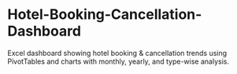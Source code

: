 # Hotel-Booking-Cancellation-Dashboard
Excel dashboard showing hotel booking &amp; cancellation trends using PivotTables and charts with monthly, yearly, and type-wise analysis.
